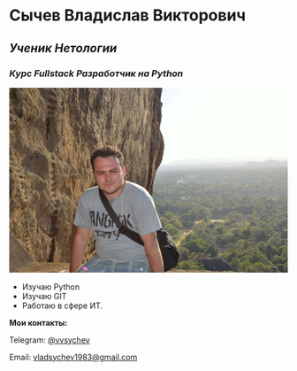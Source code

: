 # Сычев Владислав Викторович
## _Ученик Нетологии_
### _Курс Fullstack Разработчик на Python_
![Its me](images/me.jpg "Sychev Vladislav")

* Изучаю Python
* Изучаю GIT
* Работаю в сфере ИТ.

**Мои контакты:**

Telegram: [@vvsychev](https://t.me/vvsychev)

Email: [vladsychev1983@gmail.com](vladsychev1983@gmail.com)
